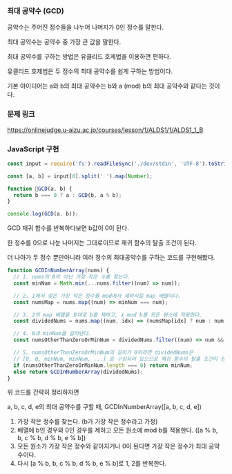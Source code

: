 ### 최대 공약수 (GCD)

공약수는 주어진 정수들을 나누어 나머지가 0인 정수를 말한다.

최대 공약수는 공약수 중 가장 큰 값을 말한다.

최대 공약수를 구하는 방법은 유클리드 호제법을 이용하면 편하다.

유클리드 호제법은 두 정수의 최대 공약수를 쉽게 구하는 방법이다.

기본 아이디어는 a와 b의 최대 공약수는 b와 a (mod) b의 최대 공약수와 같다는 것이다.

### 문제 링크
https://onlinejudge.u-aizu.ac.jp/courses/lesson/1/ALDS1/1/ALDS1_1_B

### JavaScript 구현

```js
const input = require('fs').readFileSync('./dev/stdin', 'UTF-8').toString().split('\n');

const [a, b] = input[0].split(' ').map(Number);

function GCD(a, b) {
  return b === 0 ? a : GCD(b, a % b);
}

console.log(GCD(a, b));
```

GCD 재귀 함수를 반복하다보면 b값이 0이 된다.

한 정수를 0으로 나눈 나머지는 그대로이므로 재귀 함수의 탈출 조건이 된다.

더 나아가 두 정수 뿐만아니라 여러 정수의 최대공약수를 구하는 코드를 구현해봤다.

```js
function GCDInNumberArray(nums) {
  // 1. nums의 0이 아닌 가장 작은 수를 찾는다.
  const minNum = Math.min(...nums.filter((num) => num));

  // 2. 1에서 찾은 가장 작은 정수를 mod에서 제외시킬 map 배열이다.
  const numsMap = nums.map((num) => minNum === num);

  // 3. 2의 map 배열을 토대로 b를 제하고, x mod b를 모든 원소에 적용한다.
  const dividedNums = nums.map((num, idx) => (numsMap[idx] ? num : num % minNum));

  // 4. 0과 minNum을 걸러낸다.
  const numsOtherThanZeroOrMinNum = dividedNums.filter((num) => num && num !== minNum);

  // 5. numsOtherThanZeroOrMinNum의 길이가 0이라면 dividedNums은
  // [0, 0, minNum, minNum, ...] 로 구성되어 있으므로 재귀 함수의 탈출 조건이 된다.
  if (numsOtherThanZeroOrMinNum.length === 0) return minNum;
  else return GCDInNumberArray(dividedNums);
}
```
위 코드를 간략히 정리하자면

a, b, c, d, e의 최대 공약수를 구할 때, GCDInNumberArray(\[a, b, c, d, e])

1. 가장 작은 정수를 찾는다. (b가 가장 작은 정수라고 가정)
2. 배열에 b인 경우와 0인 경우를 제하고 모든 원소에 mod b를 적용한다. (\[a % b, b, c % b, d % b, e % b])
3. 모든 원소가 가장 작은 정수와 같아지거나 0이 된다면 가장 작은 정수가 최대 공약수이다.
4. 다시 \[a % b, b, c % b, d % b, e % b]로 1, 2를 반복한다.
 
